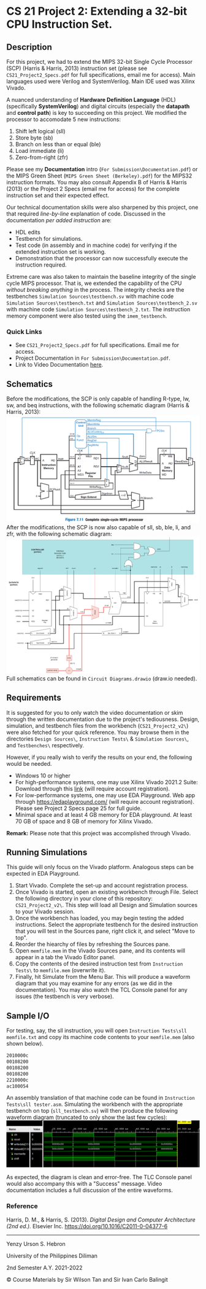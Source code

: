 # **CS 21 Project 2: Extending a 32-bit CPU Instruction Set.**

## **Description**
For this project, we had to extend the MIPS 32-bit Single Cycle Processor (SCP) (Harris & Harris, 2013) instruction set (please see `CS21_Project2_Specs.pdf` for full specifications, email me for access). Main languages used were Verilog and SystemVerilog. Main IDE used was Xilinx Vivado.

A nuanced understanding of **Hardware Definition Language** (HDL) (specifically **SystemVerilog**) and digital circuits (especially the **datapath** and **control path**) is key to succeeding on this project. We modified the processor to accomodate 5 new instructions:
1. Shift left logical (sll)
2. Store byte (sb)
3. Branch on less than or equal (ble)
4. Load immediate (li)
5. Zero-from-right (zfr)

Please see my **Documentation** intro (`For Submission\Documentation.pdf`) or the MIPS Green Sheet (`MIPS Green Sheet (Berkeley).pdf`) for the MIPS32 instruction formats. You may also consult Appendix B of Harris & Harris (2013) or the Project 2 Specs (email me for access) for the complete instruction set and their expected effect.

Our technical documentation skills were also sharpened by this project, one that required *line-by-line* explanation of code. Discussed in the documentation *per added instruction* are:
* HDL edits
* Testbench for simulations. 
* Test code (in assembly and in machine code) for verifying if the extended instruction set is working.
* Demonstration that the processor can now successfully execute the instruction required.

Extreme care was also taken to maintain the baseline integrity of the single cycle MIPS processor. That is, we extended the capability of the CPU *without breaking anything* in the process. The integrity checks are the testbenches `Simulation Sources\testbench.sv` with machine code `Simulation Sources\testbench.txt` and `Simulation Sources\testbench_2.sv` with machine code `Simulation Sources\testbench_2.txt`. The instruction memory component were also tested using the `imem_testbench`.

### **Quick Links**
- See `CS21_Project2_Specs.pdf` for full specifications. Email me for access.
- Project Documentation in `For Submission\Documentation.pdf`.
- Link to Video Documentation [here](https://drive.google.com/file/d/1N0l3GV2r9BShghN13NfjL3-9g5s0T68J/view?usp=sharing).

## **Schematics**
Before the modifications, the SCP is only capable of handling R-type, lw, sw, and beq instructions, with the following schematic diagram (Harris & Harris, 2013):
![MIPS32_SCP_orig.png](MIPS32_SCP_orig.png)
After the modifications, the SCP is now also capable of sll, sb, ble, li, and zfr, with the following schematic diagram:
![MIPS32_SCP_final.png](MIPS32_SCP_final.png)
Full schematics can be found in `Circuit Diagrams.drawio` (draw.io needed).

## **Requirements**
It is suggested for you to only watch the video documentation or skim through the written documentation due to the project's tediousness. Design, simulation, and testbench files from the workbench (`CS21_Project2_v2\`) were also fetched for your quick reference. You may browse them in the directories `Design Sources\`, `Instruction Tests\` & `Simulation Sources\`, and `Testbenches\` respectively.

However, if you really wish to verify the results on your end, the following would be needed.
- Windows 10 or higher
- For high-performance systems, one may use Xilinx Vivado 2021.2 Suite: Download through this [link](https://www.xilinx.com/support/download/index.html/content/xilinx/en/downloadNav/vivado-design-tools/2021-2.html) (will require account registration).
- For low-performance systems, one may use EDA Playground. Web app through https://edaplayground.com/ (will require account registration). Please see Project 2 Specs page 25 for full guide. 
- Minimal space and at least 4 GB memory for EDA playground. At least 70 GB of space and 8 GB of memory for Xilinx Vivado.

**Remark:** Please note that this project was accomplished through Vivado.

## **Running Simulations**
This guide will only focus on the Vivado platform. Analogous steps can be expected in EDA Playground.
1. Start Vivado. Complete the set-up and account registration process.
2. Once Vivado is started, open an existing workbench through File. Select the following directory in your clone of this repository: `CS21_Project2_v2\`. This step will load all Design and Simulation sources to your Vivado session.
3. Once the workbench has loaded, you may begin testing the added instructions. Select the appropriate testbench for the desired instruction that you will test in the Sources pane, right click it, and select "Move to top".
4. Reorder the hiearchy of files by refreshing the Sources pane.
5. Open `memfile.mem` in the Vivado Sources pane, and its contents will appear in a tab the Vivado Editor panel.
6. Copy the contents of the desired instruction test from `Instruction Tests\` to `memfile.mem` (overwrite it).
7. Finally, hit Simulate from the Menu Bar. This will produce a waveform diagram that you may examine for any errors (as we did in the documentation). You may also watch the TCL Console panel for any issues (the testbench is very verbose).

## **Sample I/O**
For testing, say, the sll instruction, you will open `Instruction Tests\sll memfile.txt` and copy its machine code contents to your `memfile.mem` (also shown below).
```
2010000c
00108200
00108200
00108200
2210000c
ac100054
```
An assembly translation of that machine code can be found in  `Instruction Tests\sll tester.asm`. Simulating the workbench with the appropriate testbench on top (`sll_testbench.sv`) will then produce the following waveform diagram (truncated to only show the last few cycles):
![sll_waveform.png](sll_waveform.png)

As expected, the diagram is clean and error-free. The TLC Console panel would also accompany this with a "Success" message. Video documentation includes a full discussion of the entire waveforms.

### **Reference**
Harris, D. M., & Harris, S. (2013). *Digital Design and Computer Architecture (2nd ed.).* Elsevier Inc. https://doi.org/10.1016/C2011-0-04377-6

---
Yenzy Urson S. Hebron

University of the Philippines Diliman

2nd Semester A.Y. 2021-2022

© Course Materials by Sir Wilson Tan and Sir Ivan Carlo Balingit